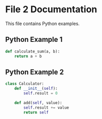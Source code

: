 # File 2 Documentation

This file contains Python examples.

## Python Example 1
```python
def calculate_sum(a, b):
    return a + b
```

## Python Example 2
```python
class Calculator:
    def __init__(self):
        self.result = 0
    
    def add(self, value):
        self.result += value
        return self
```
